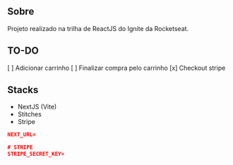 ## Sobre
Projeto realizado na trilha de ReactJS do Ignite da Rocketseat.

## TO-DO
[ ] Adicionar carrinho
[ ] Finalizar compra pelo carrinho
[x] Checkout stripe

## Stacks
- NextJS (Vite)
- Stitches
- Stripe

```json
NEXT_URL=

# STRIPE
STRIPE_SECRET_KEY=
```
